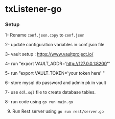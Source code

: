# txListener-go

### Setup

1- Rename `conf.json.copy` to `conf.json`

2- update configuration variables in conf.json file

3- vault setup : https://www.vaultproject.io/ 

4- run "export VAULT_ADDR='http://127.0.0.1:8200'"

5- run "export VAULT_TOKEN='your token here' "

6- store mysql db password and admin pk in vault 

7- use `ddl.sql` file to create database tables. 

8- run code using `go run main.go`

9. Run Rest server using `go run rest/server.go`

